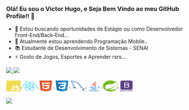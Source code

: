 ### Olá! Eu sou o Victor Hugo, e Seja Bem Vindo ao meu GitHub Profile!! 👋



- 🔭 Estou buscando oportunidades de Estágio ou como Desenvolvedor Front-End/Back-End...
- 📱  Atualmente estou aprendendo Programação Mobile..
- 📚 Estudante de Desenvolvimento de Sistemas - SENAI
- ⚡ Gosto de Jogos, Esportes e Aprender rsrs...
 <div>
  <a href="https://github.com/VictorN7">
  <img height="180em" src="https://github-readme-stats.vercel.app/api?username=VictorN7&show_icons=true&theme=dark&include_all_commits=true&count_private=true"/>
  <img height="180em" src="https://github-readme-stats.vercel.app/api/top-langs/?username=VictorN7&layout=compact&langs_count=7&theme=dark"/>
</div>
<div style="display: inline_block"><br>
  <img align="center" alt="" height="30" width="40" src="https://raw.githubusercontent.com/devicons/devicon/master/icons/javascript/javascript-plain.svg">
  <img align="center" alt="" height="30" width="40" src="https://raw.githubusercontent.com/devicons/devicon/master/icons/react/react-original.svg">
  <img align="center" alt="" height="30" width="40" src="https://raw.githubusercontent.com/devicons/devicon/master/icons/html5/html5-original.svg">
  <img align="center" alt="" height="30" width="40" src="https://raw.githubusercontent.com/devicons/devicon/master/icons/css3/css3-original.svg">
  <img align="center" alt="" height="30" width="40" src="https://raw.githubusercontent.com/devicons/devicon/master/icons/mysql/mysql-original.svg">
  <img align="center" alt="" height="30" width="40" src="https://raw.githubusercontent.com/devicons/devicon/master/icons/java/java-original.svg">
  <img align="center" alt="" height="30" width="40" src="https://raw.githubusercontent.com/devicons/devicon/master/icons/spring/spring-original.svg">
  <img align="center" alt="" height="30" width="40" src="https://raw.githubusercontent.com/devicons/devicon/master/icons/bootstrap/bootstrap-plain-wordmark.svg">
</div>
 <br>
<div> 
  <a href="https://www.linkedin.com/in/victor-hugo-nogueira-santos-32a519184/" target="_blank"><img src="https://img.shields.io/badge/-LinkedIn-%230077B5?style=for-the-badge&logo=linkedin&logoColor=white" target="_blank"></a>
</div>

